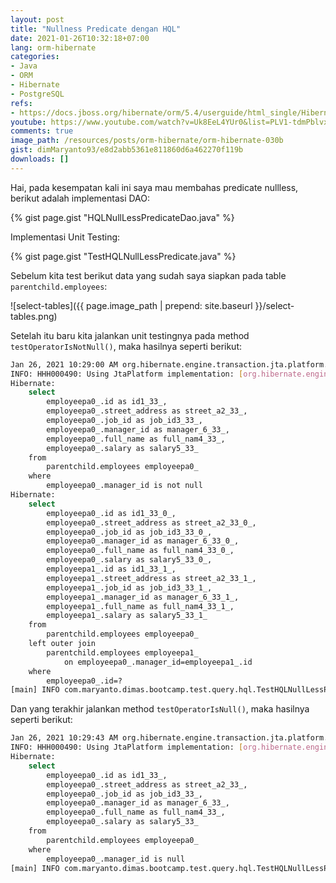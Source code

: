 ```yaml
---
layout: post
title: "Nullness Predicate dengan HQL"
date: 2021-01-26T10:32:18+07:00
lang: orm-hibernate
categories:
- Java
- ORM
- Hibernate
- PostgreSQL
refs: 
- https://docs.jboss.org/hibernate/orm/5.4/userguide/html_single/Hibernate_User_Guide.html#hql-null-predicate
youtube: https://www.youtube.com/watch?v=Uk8EeL4YUr0&list=PLV1-tdmPblvxHxNh867D1JR4u52LgzeIr&index=35&t=11136s
comments: true
image_path: /resources/posts/orm-hibernate/orm-hibernate-030b
gist: dimMaryanto93/e8d2abb5361e811860d6a462270f119b
downloads: []
---
```


Hai, pada kesempatan kali ini saya mau membahas predicate nullless, berikut adalah implementasi DAO:

{% gist page.gist "HQLNullLessPredicateDao.java" %}

Implementasi Unit Testing: 

{% gist page.gist "TestHQLNullLessPredicate.java" %}

Sebelum kita test berikut data yang sudah saya siapkan pada table `parentchild.employees`:

![select-tables]({{ page.image_path | prepend: site.baseurl }}/select-tables.png)

Setelah itu baru kita jalankan unit testingnya pada method `testOperatorIsNotNull()`, maka hasilnya seperti berikut:

```bash
Jan 26, 2021 10:29:00 AM org.hibernate.engine.transaction.jta.platform.internal.JtaPlatformInitiator initiateService
INFO: HHH000490: Using JtaPlatform implementation: [org.hibernate.engine.transaction.jta.platform.internal.NoJtaPlatform]
Hibernate: 
    select
        employeepa0_.id as id1_33_,
        employeepa0_.street_address as street_a2_33_,
        employeepa0_.job_id as job_id3_33_,
        employeepa0_.manager_id as manager_6_33_,
        employeepa0_.full_name as full_nam4_33_,
        employeepa0_.salary as salary5_33_ 
    from
        parentchild.employees employeepa0_ 
    where
        employeepa0_.manager_id is not null
Hibernate: 
    select
        employeepa0_.id as id1_33_0_,
        employeepa0_.street_address as street_a2_33_0_,
        employeepa0_.job_id as job_id3_33_0_,
        employeepa0_.manager_id as manager_6_33_0_,
        employeepa0_.full_name as full_nam4_33_0_,
        employeepa0_.salary as salary5_33_0_,
        employeepa1_.id as id1_33_1_,
        employeepa1_.street_address as street_a2_33_1_,
        employeepa1_.job_id as job_id3_33_1_,
        employeepa1_.manager_id as manager_6_33_1_,
        employeepa1_.full_name as full_nam4_33_1_,
        employeepa1_.salary as salary5_33_1_ 
    from
        parentchild.employees employeepa0_ 
    left outer join
        parentchild.employees employeepa1_ 
            on employeepa0_.manager_id=employeepa1_.id 
    where
        employeepa0_.id=?
[main] INFO com.maryanto.dimas.bootcamp.test.query.hql.TestHQLNullLessPredicate - data: [EmployeeParentChildEntity(id=1515ba52-3c78-4baa-bb67-d3aa0c32b351, name=Dimas Maryanto, address=Cinunuk, salary=3500000.00, job=Principal Software Engineer), EmployeeParentChildEntity(id=c8a4c59f-f2f3-413c-80b4-31c797b863db, name=Muhamad Yusuf, address=Ujung Berung, salary=3000000.00, job=Software Engineer)]
```

Dan yang terakhir jalankan method `testOperatorIsNull()`, maka hasilnya seperti berikut:

```bash
Jan 26, 2021 10:29:43 AM org.hibernate.engine.transaction.jta.platform.internal.JtaPlatformInitiator initiateService
INFO: HHH000490: Using JtaPlatform implementation: [org.hibernate.engine.transaction.jta.platform.internal.NoJtaPlatform]
Hibernate: 
    select
        employeepa0_.id as id1_33_,
        employeepa0_.street_address as street_a2_33_,
        employeepa0_.job_id as job_id3_33_,
        employeepa0_.manager_id as manager_6_33_,
        employeepa0_.full_name as full_nam4_33_,
        employeepa0_.salary as salary5_33_ 
    from
        parentchild.employees employeepa0_ 
    where
        employeepa0_.manager_id is null
[main] INFO com.maryanto.dimas.bootcamp.test.query.hql.TestHQLNullLessPredicate - data: [EmployeeParentChildEntity(id=aee1795f-816b-4a4b-a8ef-4429fe3069c1, name=Hari Sapto Adi, address=Cicalengka Raya, salary=10000000.00, job=Chief Technology Officer)]
```
